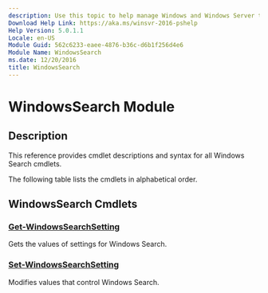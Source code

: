 ```yaml
---
description: Use this topic to help manage Windows and Windows Server technologies with Windows PowerShell.
Download Help Link: https://aka.ms/winsvr-2016-pshelp
Help Version: 5.0.1.1
Locale: en-US
Module Guid: 562c6233-eaee-4876-b36c-d6b1f256d4e6
Module Name: WindowsSearch
ms.date: 12/20/2016
title: WindowsSearch
---
```


# WindowsSearch Module
## Description
This reference provides cmdlet descriptions and syntax for all Windows Search cmdlets. 

The following table lists the cmdlets in alphabetical order.

## WindowsSearch Cmdlets
### [Get-WindowsSearchSetting](./Get-WindowsSearchSetting.md)
Gets the values of settings for Windows Search.

### [Set-WindowsSearchSetting](./Set-WindowsSearchSetting.md)
Modifies values that control Windows Search.



